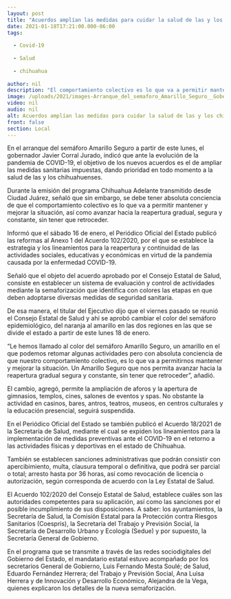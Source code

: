 ```yaml
---
layout: post
title: "Acuerdos amplían las medidas para cuidar la salud de las y los chihuahuenses -  Gobernador"
date: 2021-01-18T17:21:00.000-06:00
tags:
  
  - Covid-19
  
  - Salud
  
  - chihuahua
  
author: nil
description: "El comportamiento colectivo es lo que va a permitir mantener y mejorar la situación, así como avanzar hacia la reapertura gradual, segura y constante, sin tener que retroceder en el semáforo epidemiológico: Javier Corral"
image: /uploads/2021/images-Arranque_del_semaforo_Amarillo_Seguro__Gobernador_Javier_Corral_18_ene_(1).jpeg
video: nil
audio: nil
alt: Acuerdos amplían las medidas para cuidar la salud de las y los chihuahuenses -  Gobernador
front: false
section: Local
---
```


En el arranque del semáforo Amarillo Seguro a partir de este lunes, el gobernador Javier Corral Jurado, indicó que ante la evolución de la pandemia de COVID-19, el objetivo de los nuevos acuerdos es el de ampliar las medidas sanitarias impuestas, dando prioridad en todo momento a la salud de las y los chihuahuenses.

Durante la emisión del programa Chihuahua Adelante transmitido desde Ciudad Juárez, señaló que sin embargo, se debe tener absoluta conciencia de que el comportamiento colectivo es lo que va a permitir mantener y mejorar la situación, así como avanzar hacia la reapertura gradual, segura y constante, sin tener que retroceder.

Informó que el sábado 16 de enero, el Periódico Oficial del Estado publicó las reformas al Anexo 1 del Acuerdo 102/2020, por el que se establece la estrategia y los lineamientos para la reapertura y continuidad de las actividades sociales, educativas y económicas en virtud de la pandemia causada por la enfermedad COVID-19.

Señaló que el objeto del acuerdo aprobado por el Consejo Estatal de Salud, consiste en establecer un sistema de evaluación y control de actividades mediante la semaforización que identifica con colores las etapas en que deben adoptarse diversas medidas de seguridad sanitaria.

De esa manera, el titular del Ejecutivo dijo que el viernes pasado se reunió el Consejo Estatal de Salud y ahí se aprobó cambiar el color del semáforo epidemiológico, del naranja al amarillo en las dos regiones en las que se divide el estado a partir de este lunes 18 de enero.

“Le hemos llamado al color del semáforo Amarillo Seguro, un amarillo en el que podemos retomar algunas actividades pero con absoluta conciencia de que nuestro comportamiento colectivo, es lo que va a permitirnos mantener y mejorar la situación. Un Amarillo Seguro que nos permita avanzar hacia la reapertura gradual segura y constante, sin tener que retroceder”, añadió.

El cambio, agregó, permite la ampliación de aforos y la apertura de gimnasios, templos, cines, salones de eventos y spas. No obstante la actividad en casinos, bares, antros, teatros, museos, en centros culturales y la educación presencial, seguirá suspendida.

En el Periódico Oficial del Estado se también publicó el Acuerdo 18/2021 de la Secretaría de Salud, mediante el cual se expiden los lineamientos para la implementación de medidas preventivas ante el COVID-19 en el retorno a las actividades físicas y deportivas en el estado de Chihuahua.

También se establecen sanciones administrativas que podrán consistir con apercibimiento, multa, clausura temporal o definitiva, que podrá ser parcial o total; arresto hasta por 36 horas, así como revocación de licencia o autorización, según corresponda de acuerdo con la Ley Estatal de Salud.

El Acuerdo 102/2020 del Consejo Estatal de Salud, establece cuáles son las autoridades competentes para su aplicación, así como las sanciones por el posible incumplimiento de sus disposiciones. A saber: los ayuntamientos, la Secretaría de Salud, la Comisión Estatal para la Protección contra Riesgos Sanitarios (Coespris), la Secretaría del Trabajo y Previsión Social, la Secretaría de Desarrollo Urbano y Ecología (Sedue) y por supuesto, la Secretaría General de Gobierno.

En el programa que se transmite a través de las redes sociodigitales del Gobierno del Estado, el mandatario estatal estuvo acompañado por los secretarios General de Gobierno, Luis Fernando Mesta Soulé; de Salud, Eduardo Fernández Herrera; del Trabajo y Previsión Social, Ana Luisa Herrera y de Innovación y Desarrollo Económico, Alejandra de la Vega, quienes explicaron los detalles de la nueva semaforización.